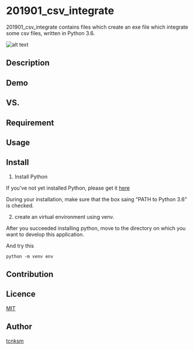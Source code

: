 ﻿# 201901_csv_integrate
201901_csv_integrate contains files which create an exe file which integrate some csv files, written in Python 3.6.

![alt text](https://encrypted-tbn0.gstatic.com/images?q=tbn:ANd9GcRfmHIIJD4qC1dOZQ8Bax7l9ZK7bJHNnonUnJ3rswRfAkFLuXQmrQ)

## Description

## Demo

## VS. 

## Requirement

## Usage

## Install
1. Install Python 

If you've not yet installed Python, please get it [here](https://www.python.org/downloads/windows/)

During your installation, make sure that the box saing "PATH to Python 3.6" is checked.

2. create an virtual environment using venv.

After you succeeded installing python, move to the directory on which you want to develop this application.

And try this

```
python -m venv env
```


## Contribution

## Licence

[MIT](https://github.com/tcnksm/tool/blob/master/LICENCE)

## Author

[tcnksm](https://github.com/tcnksm)
